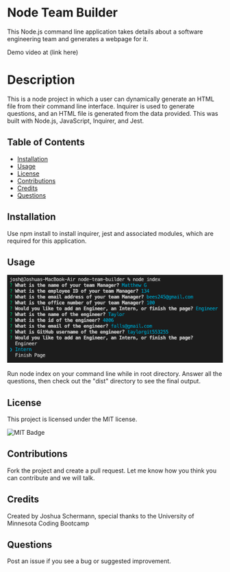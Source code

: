 # Node Team Builder

This Node.js command line application takes details about a software engineering team and generates a webpage for it.

Demo video at (link here)

# Description

This is a node project in which a user can dynamically generate an HTML file from their command line interface. Inquirer is used to generate questions, and an HTML file is generated from the data provided. This was built with Node.js, JavaScript, Inquirer, and Jest.

## Table of Contents

- [Installation](#installation)
- [Usage](#usage)
- [License](#license)
- [Contributions](#contributions)
- [Credits](#credits)
- [Questions](#questions)

## Installation

Use npm install to install inquirer, jest and associated modules, which are required for this application.

## Usage

![Node Team Builder Screenshot](./images/screenshot.png)

Run node index on your command line while in root directory. Answer all the questions, then check out the "dist" directory to see the final output.

## License

This project is licensed under the MIT license.

![MIT Badge](https://img.shields.io/npm/l/f)

## Contributions

Fork the project and create a pull request. Let me know how you think you can contribute and we will talk.

## Credits

Created by Joshua Schermann, special thanks to the University of Minnesota Coding Bootcamp

## Questions

Post an issue if you see a bug or suggested improvement.
